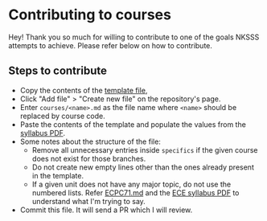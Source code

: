 # Contributing to courses

Hey! Thank you so much for willing to contribute to one of the goals NKSSS attempts to achieve. Please refer below on how to contribute.

## Steps to contribute

- Copy the contents of the [template file](/courses/!%20TEMPLATE%20!.md),
- Click "Add file" > "Create new file" on the repository's page.
- Enter `courses/<name>.md` as the file name where `<name>` should be replaced by course code.
- Paste the contents of the template and populate the values from the [syllabus PDF](https://drive.google.com/drive/folders/1v7SuQj0RJJbz_r5xLSqj8feV6T8t9UT8).
- Some notes about the structure of the file:
  - Remove all unnecessary entries inside `specifics` if the given course does not exist for those branches.
  - Do not create new empty lines other than the ones already present in the template.
  - If a given unit does not have any major topic, do not use the numbered lists. Refer [ECPC71.md](./ECPC71.md) and the [ECE syllabus PDF](https://drive.google.com/file/d/1IUDACGOHCO3h-vhx-G8ofwrD3LUfqTP-) to understand what I'm trying to say.
- Commit this file. It will send a PR which I will review.
